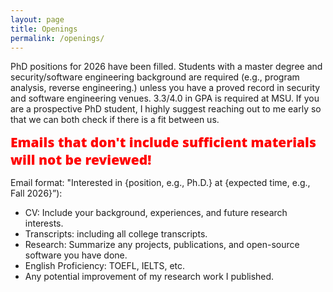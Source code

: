```yaml
---
layout: page
title: Openings
permalink: /openings/
---
```


PhD positions for 2026 have been filled. Students with a master degree and security/software engineering background are required (e.g., program analysis, reverse engineering.) unless you have a proved record in security and software engineering venues. 3.3/4.0 in GPA is required at MSU. If you are a prospective PhD student, I highly suggest reaching out to me early so that we can both check if there is a fit between us. 

  <span style="color:red;font-family:'Open Sans', Helvetica, Arial, sans-serif;font-weight:800;font-size:21px">
    Emails that don't include sufficient materials will not be reviewed! 
  </span>

Email format: "Interested in {position, e.g., Ph.D.} at {expected time, e.g., Fall 2026}”):

- CV: Include your background, experiences, and future research interests.
- Transcripts: including all college transcripts.
- Research: Summarize any projects, publications, and open-source software you have done.
- English Proficiency: TOEFL, IELTS, etc.
- Any potential improvement of my research work I published. 

<hr style="clear:both;visibility: hidden;" />
